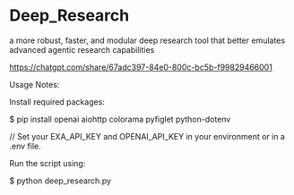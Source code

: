 # Deep_Research
a more robust, faster, and modular deep research tool that better emulates advanced agentic research capabilities

https://chatgpt.com/share/67adc397-84e0-800c-bc5b-f99829466001

Usage Notes:

Install required packages:

$ pip install openai aiohttp colorama pyfiglet python-dotenv

// Set your EXA_API_KEY and OPENAI_API_KEY in your environment or in a .env file.

Run the script using:

$ python deep_research.py
